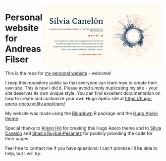 <a href='https://silvia.rbind.io'><img src='https://github.com/spcanelon/silvia/blob/main/static/img/silvia-social.png?raw=true' align="right" height="200" alt=''/></a>

# Personal website for<br>Andreas Filser

This is the repo for [my personal website]() - welcome!

I keep this repository public so that everyone can learn how to create their own site. This is how I did it. 
Please avoid simply duplicating my site - your site deserves its own unique style. You can find excellent documentation on how to create and customize your own Hugo Apéro site at https://hugo-apero-docs.netlify.app/learn/

My website was made using the [Blogdown](https://pkgs.rstudio.com/blogdown/index.html) R package and the [Hugo Apéro theme](https://hugo-apero-docs.netlify.app/).

Special thanks to [Alison Hill](https://www.apreshill.com) for creating this Hugo Apéro theme and to [Silvia Canelón](https://www.silviacanelon.com) and [Shazia Ruybal-Pesántez](https://shaziaruybal.com/) for publicly providing the code for their pages.

Feel free to contact me if you have questions! I can't promise I'll be able to help, but I will try.